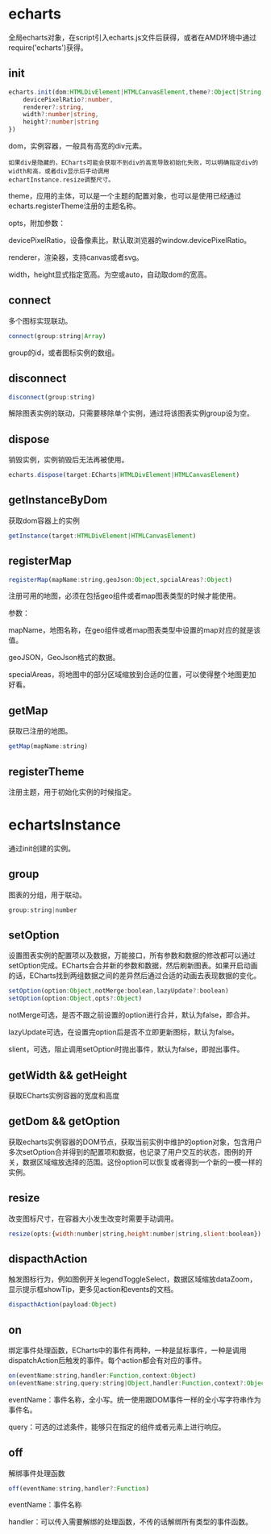 # echarts

全局echarts对象，在script引入echarts.js文件后获得，或者在AMD环境中通过require('echarts')获得。

## init
```typescript
echarts.init(dom:HTMLDivElement|HTMLCanvasElement,theme?:Object|String,opts?:{
    devicePixelRatio?:number,
    renderer?:string,
    width?:number|string,
    height?:number|string
})
```

dom，实例容器，一般具有高宽的div元素。

    如果div是隐藏的，ECharts可能会获取不到div的高宽导致初始化失败，可以明确指定div的width和高，或者div显示后手动调用
    echartInstance.resize调整尺寸。

theme，应用的主体，可以是一个主题的配置对象，也可以是使用已经通过echarts.registerTheme注册的主题名称。

opts，附加参数：

devicePixelRatio，设备像素比，默认取浏览器的window.devicePixelRatio。

renderer，渲染器，支持canvas或者svg。

width，height显式指定宽高。为空或auto，自动取dom的宽高。

## connect

多个图标实现联动。

```js
connect(group:string|Array)
```
group的id，或者图标实例的数组。

## disconnect

```js
disconnect(group:string)
```

解除图表实例的联动，只需要移除单个实例，通过将该图表实例group设为空。

## dispose

销毁实例，实例销毁后无法再被使用。

```js
echarts.dispose(target:ECharts|HTMLDivElement|HTMLCanvasElement)
```

## getInstanceByDom 

获取dom容器上的实例

```js
getInstance(target:HTMLDivElement|HTMLCanvasElement)
```

## registerMap

```js
registerMap(mapName:string,geoJson:Object,spcialAreas?:Object)
```

注册可用的地图，必须在包括geo组件或者map图表类型的时候才能使用。

参数：

mapName，地图名称，在geo组件或者map图表类型中设置的map对应的就是该值。

geoJSON，GeoJson格式的数据。

specialAreas，将地图中的部分区域缩放到合适的位置，可以使得整个地图更加好看。

## getMap

获取已注册的地图。
```js
getMap(mapName:string)
```

## registerTheme

注册主题，用于初始化实例的时候指定。


# echartsInstance

通过init创建的实例。

## group

图表的分组，用于联动。

```js
group:string|number
```

## setOption

设置图表实例的配置项以及数据，万能接口，所有参数和数据的修改都可以通过setOption完成。ECharts会合并新的参数和数据，然后刷新图表。如果开启动画的话，ECharts找到两组数据之间的差异然后通过合适的动画去表现数据的变化。

```js
setOption(option:Object,notMerge:boolean,lazyUpdate?:boolean)
setOption(option:Object,opts?:Object)
```

notMerge可选，是否不跟之前设置的option进行合并，默认为false，即合并。

lazyUpdate可选，在设置完option后是否不立即更新图标，默认为false。

slient，可选，阻止调用setOption时抛出事件，默认为false，即抛出事件。

## getWidth && getHeight

获取ECharts实例容器的宽度和高度

## getDom && getOption

获取echarts实例容器的DOM节点，获取当前实例中维护的option对象，包含用户多次setOption合并得到的配置项和数据，也记录了用户交互的状态，图例的开关，数据区域缩放选择的范围。这份option可以恢复或者得到一个新的一模一样的实例。

## resize

改变图标尺寸，在容器大小发生改变时需要手动调用。

```js
resize(opts:{width:number|string,height:number|string,slient:boolean})
```
## dispacthAction

触发图标行为，例如图例开关legendToggleSelect，数据区域缩放dataZoom，显示提示框showTip，更多见action和events的文档。

```js
dispacthAction(payload:Object)
```

## on

绑定事件处理函数，ECharts中的事件有两种，一种是鼠标事件，一种是调用dispatchAction后触发的事件。每个action都会有对应的事件。

```js
on(eventName:string,handler:Function,context:Object)
on(eventName:string,query:string|Object,handler:Function,context?:Object)
```

eventName：事件名称，全小写。统一使用跟DOM事件一样的全小写字符串作为事件名。

query：可选的过滤条件，能够只在指定的组件或者元素上进行响应。

## off

解绑事件处理函数

```js
off(eventName:string,handler?:Function)
```

eventName：事件名称

handler：可以传入需要解绑的处理函数，不传的话解绑所有类型的事件函数。




